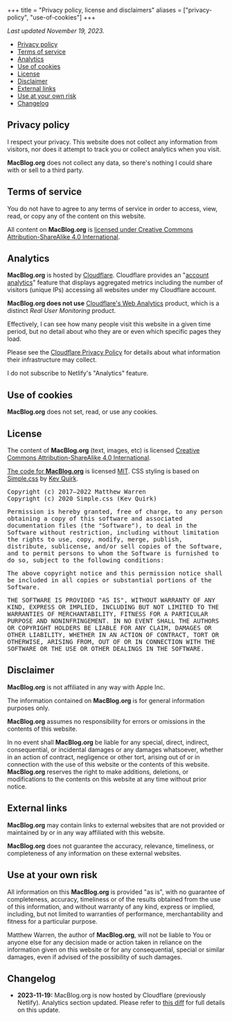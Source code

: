 +++
title = "Privacy policy, license and disclaimers"
aliases = ["privacy-policy", "use-of-cookies"]
+++

_Last updated November 19, 2023._

- [Privacy policy](#privacy-policy)
- [Terms of service](#terms-of-service)
- [Analytics](#analytics)
- [Use of cookies](#use-of-cookies)
- [License](#license)
- [Disclaimer](#disclaimer)
- [External links](#external-links)
- [Use at your own risk](#use-at-your-own-risk)
- [Changelog](#changelog)

## Privacy policy

I respect your privacy. This website does not collect any information from
visitors, nor does it attempt to track you or collect analytics when you visit.

**MacBlog.org** does not collect any data, so there's nothing I could share with
or sell to a third party.

## Terms of service

You do not have to agree to any terms of service in order to access, view, read,
or copy any of the content on this website.

All content on **MacBlog.org** is [licensed under Creative Commons
Attribution-ShareAlike 4.0 International](#license).

## Analytics

**MacBlog.org** is hosted by [Cloudflare][cloudflare]. Cloudflare provides an
"[account analytics][cfanalytics]" feature that displays aggregated metrics
including the number of visitors (unique IPs) accessing all websites under my
Cloudflare account.

**MacBlog.org does not use** [Cloudflare's Web Analytics][cfwa] product, which
is a distinct _Real User Monitoring_ product.

Effectively, I can see how many people visit this website in a given time
period, but no detail about who they are or even which specific pages they load.

Please see the
[Cloudflare Privacy Policy][cfpp] for details about what information their
infrastructure may collect.

I do not subscribe to Netlify's "Analytics" feature.

## Use of cookies

**MacBlog.org** does not set, read, or use any cookies.

## License

The content of **MacBlog.org** (text, images, etc) is licensed
[Creative Commons Attribution-ShareAlike 4.0 International][ccbysa].

[The code for **MacBlog.org**][git] is licensed [MIT][mit]. CSS styling is based
on [Simple.css][simple] by [Kev Quirk][kev].

<tt>Copyright (c) 2017–2022 Matthew Warren<br>
Copyright (c) 2020 Simple.css (Kev Quirk)

Permission is hereby granted, free of charge, to any person obtaining a copy of
this software and associated documentation files (the "Software"), to deal in
the Software without restriction, including without limitation the rights to
use, copy, modify, merge, publish, distribute, sublicense, and/or sell copies of
the Software, and to permit persons to whom the Software is furnished to do so,
subject to the following conditions:

The above copyright notice and this permission notice shall be included in all
copies or substantial portions of the Software.

THE SOFTWARE IS PROVIDED "AS IS", WITHOUT WARRANTY OF ANY KIND, EXPRESS OR
IMPLIED, INCLUDING BUT NOT LIMITED TO THE WARRANTIES OF MERCHANTABILITY, FITNESS
FOR A PARTICULAR PURPOSE AND NONINFRINGEMENT. IN NO EVENT SHALL THE AUTHORS OR
COPYRIGHT HOLDERS BE LIABLE FOR ANY CLAIM, DAMAGES OR OTHER LIABILITY, WHETHER
IN AN ACTION OF CONTRACT, TORT OR OTHERWISE, ARISING FROM, OUT OF OR IN
CONNECTION WITH THE SOFTWARE OR THE USE OR OTHER DEALINGS IN THE SOFTWARE.
</tt>

## Disclaimer

**MacBlog.org** is not affiliated in any way with Apple Inc.

The information contained on **MacBlog.org** is for general information purposes
only.

**MacBlog.org** assumes no responsibility for errors or omissions in the
contents of this website.

In no event shall **MacBlog.org** be liable for any special, direct, indirect,
consequential, or incidental damages or any damages whatsoever, whether in an
action of contract, negligence or other tort, arising out of or in connection
with the use of this website or the contents of this website. **MacBlog.org**
reserves the right to make additions, deletions, or modifications to the
contents on this website at any time without prior notice.

## External links

**MacBlog.org** may contain links to external websites that are not provided or
maintained by or in any way affiliated with this website.

**MacBlog.org** does not guarantee the accuracy, relevance, timeliness, or
completeness of any information on these external websites.

## Use at your own risk

All information on this **MacBlog.org** is provided "as is", with no guarantee
of completeness, accuracy, timeliness or of the results obtained from the use of
this information, and without warranty of any kind, express or implied,
including, but not limited to warranties of performance, merchantability and
fitness for a particular purpose.

Matthew Warren, the author of **MacBlog.org**, will not be liable to You or
anyone else for any decision made or action taken in reliance on the information
given on this website or for any consequential, special or similar damages, even
if advised of the possibility of such damages.

## Changelog

- **2023-11-19:** MacBlog.org is now hosted by Cloudflare (previously Netlify).
  Analytics section updated. Please refer to [this diff][analyticsdiff] for full
  details on this update.


[cloudflare]: <https://pages.cloudflare.com>
[cfpp]: <https://www.cloudflare.com/privacypolicy/>
[ccbysa]: <https://creativecommons.org/licenses/by-sa/4.0/>
[git]: <https://github.com/haircut/macblog>
[mit]: <https://opensource.org/licenses/MIT>
[simple]: <https://simplecss.org>
[kev]: <https://kevq.uk>
[cfanalytics]: <https://developers.cloudflare.com/analytics/account-and-zone-analytics/account-analytics/>
[cfwa]: <https://developers.cloudflare.com/analytics/web-analytics/>
[analyticsdiff]: <https://github.com/haircut/macblog/commit/f6b726cc253ffc13fb7f61fbfc42c2abcb499a39>
